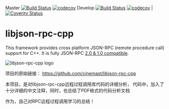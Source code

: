 Master [![Build Status](https://travis-ci.org/cinemast/libjson-rpc-cpp.png?branch=master)](https://travis-ci.org/cinemast/libjson-rpc-cpp) [![codecov](https://codecov.io/gh/cinemast/libjson-rpc-cpp/branch/master/graph/badge.svg)](https://codecov.io/gh/cinemast/libjson-rpc-cpp)
Develop [![Build Status](https://travis-ci.org/cinemast/libjson-rpc-cpp.png?branch=develop)](https://travis-ci.org/cinemast/libjson-rpc-cpp) [![codecov](https://codecov.io/gh/cinemast/libjson-rpc-cpp/branch/develop/graph/badge.svg)](https://codecov.io/gh/cinemast/libjson-rpc-cpp) |
[![Coverity Status](https://scan.coverity.com/projects/3169/badge.svg?flat=1)](https://scan.coverity.com/projects/3169)

libjson-rpc-cpp
===============

This framework provides cross platform JSON-RPC (remote procedure call) support for C++.
It is fully JSON-RPC [2.0 & 1.0 compatible](http://www.jsonrpc.org/specification).

![libjson-rpc-cpp logo](https://github.com/cinemast/libjson-rpc-cpp/blob/master/dev/artwork/logo.png?raw=true)

项目的原始链接： https://github.com/cinemast/libjson-rpc-cpp

本项目，是对libjson-rpc-cpp远程过程调用库代码的详细分析，
代码中，加入了十分详细的中文注释，同时，也总结了PDF格式的代码分析文档

作为，自己对RPC远程过程调用学习的总结！
